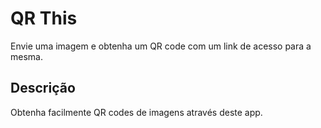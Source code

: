 # QR This

Envie uma imagem e obtenha um QR code com um link de acesso para a mesma.

## Descrição

Obtenha facilmente QR codes de imagens através deste app.
